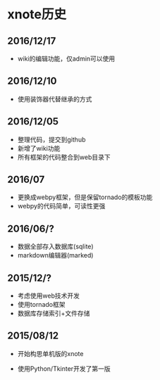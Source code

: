 # xnote历史


## 2016/12/17

- wiki的编辑功能，仅admin可以使用


## 2016/12/10

- 使用装饰器代替继承的方式

## 2016/12/05

- 整理代码，提交到github
- 新增了wiki功能
- 所有框架的代码整合到web目录下


## 2016/07
- 更换成webpy框架，但是保留tornado的模板功能
- webpy的代码简单，可读性更强


## 2016/06/?

- 数据全部存入数据库(sqlite)
- markdown编辑器(marked)

## 2015/12/?

- 考虑使用web技术开发
- 使用tornado框架
- 数据库存储索引+文件存储

## 2015/08/12


- 开始构思单机版的xnote

- 使用Python/Tkinter开发了第一版



